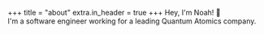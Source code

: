 +++
title = "about"
extra.in_header = true
+++
Hey, I'm Noah! 👋 <br>
I'm a software engineer working for a leading Quantum Atomics company.
